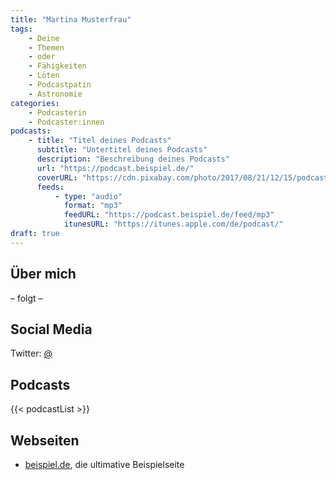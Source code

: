 ```yaml
---
title: "Martina Musterfrau"
tags:
    - Deine
    - Themen
    - oder
    - Fähigkeiten
    - Löten
    - Podcastpatin
    - Astronomie
categories:
    - Podcasterin
    - Podcaster:innen
podcasts:
    - title: "Titel deines Podcasts"
      subtitle: "Untertitel deines Podcasts"
      description: "Beschreibung deines Podcasts"
      url: "https://podcast.beispiel.de/"
      coverURL: "https://cdn.pixabay.com/photo/2017/08/21/12/15/podcast-2665175_960_720.png"
      feeds: 
          - type: "audio"
            format: "mp3"
            feedURL: "https://podcast.beispiel.de/feed/mp3"
            itunesURL: "https://itunes.apple.com/de/podcast/"
draft: true
---
```

## Über mich
– folgt –
<!--more--> 

## Social Media
Twitter: [@](https://twitter.com/)

## Podcasts
{{< podcastList >}}

## Webseiten

* [beispiel.de](https://beispiel.de/), die ultimative Beispielseite
